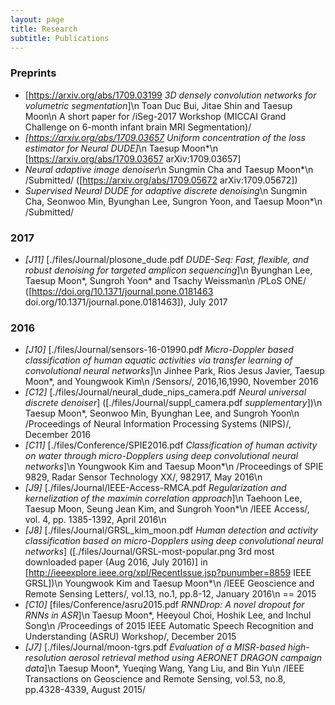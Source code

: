 ```yaml
---
layout: page
title: Research
subtitle: Publications
---
```



### Preprints
- [https://arxiv.org/abs/1709.03199 *3D densely convolution networks for volumetric segmentation*]\n
Toan Duc Bui, Jitae Shin and Taesup Moon\n
A short paper for /iSeg-2017 Workshop (MICCAI Grand Challenge on 6-month infant brain MRI Segmentation)/
- *[https://arxiv.org/abs/1709.03657 Uniform concentration of the loss estimator for Neural DUDE]*\n
Taesup Moon*\n
[https://arxiv.org/abs/1709.03657 arXiv:1709.03657]
- *Neural adaptive image denoiser*\n
Sungmin Cha and Taesup Moon*\n
/Submitted/ ([https://arxiv.org/abs/1709.05672 arXiv:1709.05672])
- *Supervised Neural DUDE for adaptive discrete denoising*\n
Sungmin Cha, Seonwoo Min, Byunghan Lee, Sungron Yoon, and Taesup Moon*\n
/Submitted/

### 2017
- *\[J11\]* [./files/Journal/plosone_dude.pdf *DUDE-Seq: Fast, flexible, and robust denoising for targeted amplicon sequencing*]\n
Byunghan Lee, Taesup Moon\*, Sungroh Yoon\* and Tsachy Weissman\n
/PLoS ONE/ ([https://doi.org/10.1371/journal.pone.0181463 doi.org\/10.1371\/journal.pone.0181463]), July 2017

### 2016
- *\[J10\]*  [./files/Journal/sensors-16-01990.pdf *Micro-Doppler based classification of human aquatic activities via transfer learning of convolutional neural networks*]\n
Jinhee Park, Rios Jesus Javier, Taesup Moon*, and Youngwook Kim\n
/Sensors/, 2016,16,1990, November 2016
- *\[C12\]* [./files/Journal/neural_dude_nips_camera.pdf *Neural universal discrete denoiser*] ([./files/Journal/suppl_camera.pdf *supplementary*])\n
Taesup Moon*, Seonwoo Min, Byunghan Lee, and Sungroh Yoon\n
/Proceedings of Neural Information Processing Systems (NIPS)/, December 2016
- *\[C11\]* [./files/Conference/SPIE2016.pdf *Classification of human activity on water through micro-Dopplers using deep convolutional neural networks*]\n
Youngwook Kim and Taesup Moon*\n
/Proceedings of SPIE 9829, Radar Sensor Technology XX/, 982917, May 2016\n
- *\[J9\]* [./files/Journal/IEEE-Access-RMCA.pdf *Regularization and kernelization of the maximin correlation approach*]\n
Taehoon Lee, Taesup Moon, Seung Jean Kim, and Sungroh Yoon*\n
/IEEE Access/, vol. 4, pp. 1385-1392, April 2016\n
- *\[J8\]* [./files/Journal/GRSL_kim_moon.pdf *Human detection and activity classification based on micro-Dopplers using deep convolutional neural networks*] ([./files/Journal/GRSL-most-popular.png 3rd most downloaded paper (Aug 2016, July 2016)] in [http://ieeexplore.ieee.org/xpl/RecentIssue.jsp?punumber=8859 IEEE GRSL])\n
Youngwook Kim and Taesup Moon*\n
/IEEE Geoscience and Remote Sensing Letters/, vol.13, no.1, pp.8-12, January 2016\n
== 2015
- *\[C10\]* [files/Conference/asru2015.pdf *RNNDrop: A novel dropout for RNNs in ASR*]\n
Taesup Moon*, Heeyoul Choi, Hoshik Lee, and Inchul Song\n
/Proceedings of 2015 IEEE Automatic Speech Recognition and Understanding (ASRU) Workshop/, December 2015
- *\[J7\]* [./files/Journal/moon-tgrs.pdf *Evaluation of a MISR-based high-resolution aerosol retrieval method using AERONET DRAGON campaign data*]\n
Taesup Moon*, Yueqing Wang, Yang Liu, and Bin Yu\n
/IEEE Transactions on Geoscience and Remote Sensing, vol.53, no.8, pp.4328-4339, August 2015/

